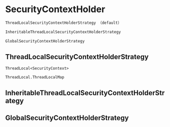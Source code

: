 # SecurityContextHolder

```java
ThreadLocalSecurityContextHolderStrategy （default）

InheritableThreadLocalSecurityContextHolderStrategy

GlobalSecurityContextHolderStrategy

```



## ThreadLocalSecurityContextHolderStrategy

```
ThreadLocal<SecurityContext>

ThreadLocal.ThreadLocalMap

```



## InheritableThreadLocalSecurityContextHolderStrategy



## GlobalSecurityContextHolderStrategy